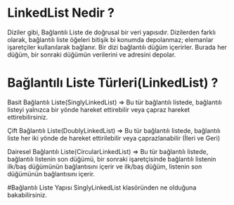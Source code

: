﻿# LinkedList Nedir ? 
 Diziler gibi, Bağlantılı Liste de doğrusal bir veri yapısıdır. Dizilerden farklı olarak, bağlantılı liste öğeleri bitişik bi
 konumda depolanmaz; elemanlar işaretçiler kullanılarak bağlanır. Bir dizi bağlantılı düğüm içerirler. Burada her düğüm, bir
 sonraki düğümün verilerini ve adresini depolar.

# Bağlantılı Liste Türleri(LinkedList) ?
Basit Bağlantılı Liste(SinglyLinkedList) => Bu tür bağlantılı listede, bağlantılı listeyi yalnızca bir yönde hareket ettirebilir veya çapraz
hareket ettirebilirsiniz.

Çift Bağlantılı Liste(DoublyLinkedList) => Bu tür bağlantılı listede, bağlantılı liste her iki yönde de hareket ettirilebilir 
veya çaprazlanabilir (İleri ve Geri)

Dairesel Bağlantılı Liste(CircularLinkedList) => Bu tür bağlantılı listede, bağlantılı listenin son düğümü, bir sonraki
işaretçisinde bağlantılı listenin ilk/baş düğümünün bağlantısını içerir ve ilk/baş düğüm, listenin son düğümünün bağlantısını içerir. 

#Bağlantılı Liste Yapısı 
SinglyLinkedList klasöründen ne olduğuna bakabilirsiniz.

